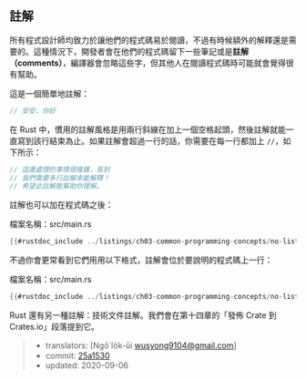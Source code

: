## 註解

所有程式設計師均致力於讓他們的程式碼易於閱讀，不過有時候額外的解釋還是需要的。這種情況下，開發者會在他們的程式碼留下一些筆記或是**註解（comments）**，編譯器會忽略這些字，但其他人在閱讀程式碼時可能就會覺得很有幫助。

這是一個簡單地註解：

```rust
// 安安，你好
```

在 Rust 中，慣用的註解風格是用兩行斜線在加上一個空格起頭，然後註解就能一直寫到該行結束為止。如果註解會超過一行的話，你需要在每一行都加上 `//`，如下所示：

```rust
// 這邊處理的事情很複雜，長到
// 我們需要多行註解來能解釋！
// 希望此註解能幫助你理解。
```

註解也可以加在程式碼之後：

<span class="filename">檔案名稱：src/main.rs</span>

```rust
{{#rustdoc_include ../listings/ch03-common-programming-concepts/no-listing-24-comments-end-of-line/src/main.rs}}
```

不過你會更常看到它們用用以下格式，註解會位於要說明的程式碼上一行：

<span class="filename">檔案名稱：src/main.rs</span>

```rust
{{#rustdoc_include ../listings/ch03-common-programming-concepts/no-listing-25-comments-above-line/src/main.rs}}
```

Rust 還有另一種註解：技術文件註解。我們會在第十四章的「發佈 Crate 到 Crates.io」段落提到它。

> - translators: [Ngô͘ Io̍k-ūi <wusyong9104@gmail.com>]
> - commit: [25a1530](https://github.com/rust-lang/book/blob/25a1530ccbf0a79c8df2920ee2af8beb106122e8/src/ch03-04-comments.md)
> - updated: 2020-09-06